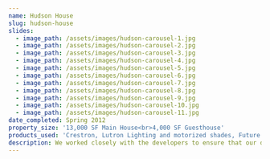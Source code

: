 ```yaml
---
name: Hudson House
slug: hudson-house
slides:
  - image_path: /assets/images/hudson-carousel-1.jpg
  - image_path: /assets/images/hudson-carousel-2.jpg
  - image_path: /assets/images/hudson-carousel-3.jpg
  - image_path: /assets/images/hudson-carousel-4.jpg
  - image_path: /assets/images/hudson-carousel-5.jpg
  - image_path: /assets/images/hudson-carousel-6.jpg
  - image_path: /assets/images/hudson-carousel-7.jpg
  - image_path: /assets/images/hudson-carousel-8.jpg
  - image_path: /assets/images/hudson-carousel-9.jpg
  - image_path: /assets/images/hudson-carousel-10.jpg
  - image_path: /assets/images/hudson-carousel-11.jpg
date_completed: Spring 2012
property_size: '13,000 SF Main House<br>4,000 SF Guesthouse'
products_used: 'Crestron, Lutron Lighting and motorized shades, Future Automation lifts, Sonance, pool control, integration with player piano, gate control, and a wireless network system.'
description: We worked closely with the developers to ensure that our design and integration was top-of-the-line. This included 2 pools, multiple lifts and standard audio/video control systems. A Crestron system was designed to control the indoor and outdoor pools. The Lutron lighting system was programmed for indoor and outdoor lighting scenes. The home also included full integration of audio and video, HVAC, security and gate control.
---
```


